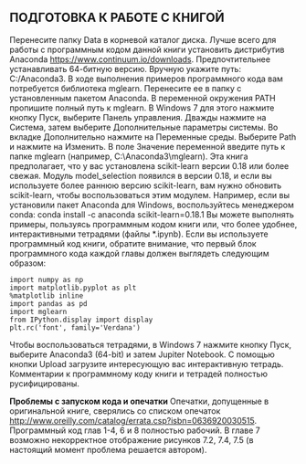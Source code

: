 ﻿

**ПОДГОТОВКА К РАБОТЕ С КНИГОЙ**
------

Перенесите папку Data в корневой каталог диска.
Лучше всего для работы с программным кодом данной книги установить дистрибутив Anaconda https://www.continuum.io/downloads.
Предпочтительнее устанавливать 64-битную версию. Вручную укажите путь: C:/Anaconda3.
В ходе выполнения примеров программного кода вам потребуется библиотека mglearn. Перенесите ее в папку с установленным пакетом Anaconda. В переменной окружения PATH пропишите полный путь к mglearn. В Windows 7 для этого нажмите кнопку Пуск, выберите Панель управления. Дважды нажмите на Система, затем выберите Дополнительные параметры системы. Во вкладке Дополнительно нажмите на Переменные среды. Выберите Path и нажмите на Изменить. В поле Значение переменной введите путь к папке mglearn (например, C:\Anaconda3\mglearn).
Эта книга предполагает, что у вас установлена scikit-learn версии 0.18 или более свежая. Модуль model_selection появился в версии 0.18, и если вы используете более раннюю версию scikit-learn, вам нужно обновить scikit-learn, чтобы воспользоваться этим модулем. Например, если вы установили пакет Anaconda для Windows, воспользуйтесь менеджером conda: conda install -c anaconda scikit-learn=0.18.1
Вы можете выполнять примеры, пользуясь программным кодом книги или, что более удобнее, интерактивными тетрадями  (файлы *.ipynb). Если вы используете программный код книги, обратите внимание, что первый блок программного кода каждой главы должен выглядеть следующим образом:

    import numpy as np
    import matplotlib.pyplot as plt
    %matplotlib inline
    import pandas as pd
    import mglearn
    from IPython.display import display
    plt.rc('font', family='Verdana')


Чтобы воспользоваться тетрадями, в Windows 7 нажмите кнопку Пуск, выберите Anaconda3 (64-bit) и затем Jupiter Notebook. С помощью кнопки Upload загрузите интересующую вас интерактивную тетрадь. Комментарии к программному коду книги и тетрадей полностью русифицированы. 

**Проблемы с запуском кода и опечатки**
Опечатки, допущенные в оригинальной книге, сверялись со списком опечаток http://www.oreilly.com/catalog/errata.csp?isbn=0636920030515.
Программный код глав 1-4, 6 и 8 полностью рабочий. В главе 7 возможно некорректное отображение рисунков 7.2, 7.4, 7.5 (в настоящий момент проблема решается автором).

